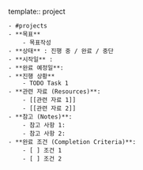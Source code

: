 template:: project

	- #projects
	- **목표**
		- 목표작성
	- **상태** : 진행 중 / 완료 / 중단
	- **시작일** :
	- **완료 예정일**:
	- **진행 상황**
		- TODO Task 1
	- **관련 자료 (Resources)**:
		- [[관련 자료 1]]
		- [[관련 자료 2]]
	- **참고 (Notes)**:
		- 참고 사항 1:
		- 참고 사항 2:
	- **완료 조건 (Completion Criteria)**:
		- [ ] 조건 1
		- [ ] 조건 2